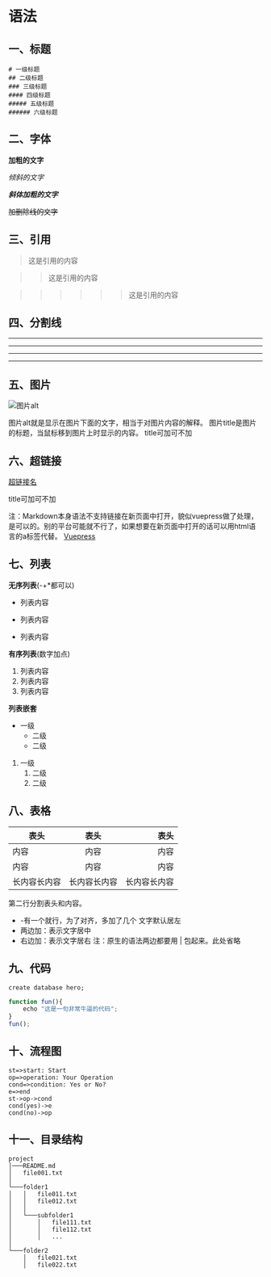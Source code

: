 # 语法
## 一、标题
```
# 一级标题
## 二级标题
### 三级标题
#### 四级标题
##### 五级标题
###### 六级标题
```

## 二、字体
**加粗的文字**

*倾斜的文字*

***斜体加粗的文字***

~~加删除线的文字~~

## 三、引用
>这是引用的内容

>>这是引用的内容

>>>>>>这是引用的内容

## 四、分割线
---
----
***
*****

## 五、图片
![图片alt](图片地址 "图片title")

图片alt就是显示在图片下面的文字，相当于对图片内容的解释。
图片title是图片的标题，当鼠标移到图片上时显示的内容。
title可加可不加


## 六、超链接
[超链接名](超链接地址 "超链接title")

title可加可不加

注：Markdown本身语法不支持链接在新页面中打开，貌似vuepress做了处理，是可以的。别的平台可能就不行了，如果想要在新页面中打开的话可以用html语言的a标签代替。
<a href="https://www.vuepress.com" target="_blank">Vuepress</a>

## 七、列表

**无序列表**(-+*都可以)

- 列表内容
+ 列表内容
* 列表内容

**有序列表**(数字加点)

1. 列表内容
2. 列表内容
3. 列表内容

**列表嵌套**
* 一级
  * 二级
  * 二级
1. 一级
   1. 二级
   2. 二级

## 八、表格
表头|表头|表头
---|:--:|---:
内容|内容|内容
内容|内容|内容
长内容长内容|长内容长内容|长内容长内容

第二行分割表头和内容。
- -有一个就行，为了对齐，多加了几个
文字默认居左
- 两边加：表示文字居中
- 右边加：表示文字居右
注：原生的语法两边都要用 | 包起来。此处省略

## 九、代码
`create database hero;`
``` js
function fun(){
    echo "这是一句非常牛逼的代码";
}
fun();
```
## 十、流程图

```flow
st=>start: Start
op=>operation: Your Operation
cond=>condition: Yes or No?
e=>end
st->op->cond
cond(yes)->e
cond(no)->op
```
## 十一、目录结构
```
project
│───README.md
│   file001.txt    
│
└───folder1
│   │   file011.txt
│   │   file012.txt
│   │
│   └───subfolder1
│       │   file111.txt
│       │   file112.txt
│       │   ...
│   
└───folder2
    │   file021.txt
    │   file022.txt
```